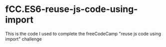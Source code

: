 # fCC.ES6-reuse-js-code-using-import
This is the code I used to complete the freeCodeCamp "reuse js code using import" challenge
